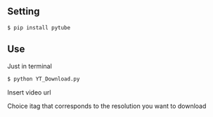 <h2>Setting</h2>

```$ pip install pytube```

<h2>Use</h2>

Just in terminal

```python
$ python YT_Download.py
```
Insert video url

Choice itag that corresponds to the resolution you want to download
